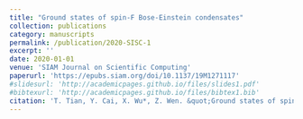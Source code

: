 ```yaml
---
title: "Ground states of spin-F Bose-Einstein condensates"
collection: publications
category: manuscripts
permalink: /publication/2020-SISC-1
excerpt: ''
date: 2020-01-01
venue: 'SIAM Journal on Scientific Computing'
paperurl: 'https://epubs.siam.org/doi/10.1137/19M1271117'
#slidesurl: 'http://academicpages.github.io/files/slides1.pdf'
#bibtexurl: 'http://academicpages.github.io/files/bibtex1.bib'
citation: 'T. Tian, Y. Cai, X. Wu*, Z. Wen. &quot;Ground states of spin-F Bose-Einstein condensates.&quot; <i>SIAM Journal on Scientific Computing</i>. 42(4), B983-B1013, 2020.'
---
```

